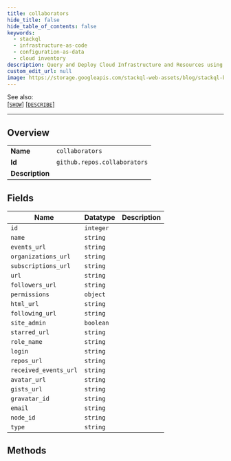 ```yaml
---
title: collaborators
hide_title: false
hide_table_of_contents: false
keywords:
  - stackql
  - infrastructure-as-code
  - configuration-as-data
  - cloud inventory
description: Query and Deploy Cloud Infrastructure and Resources using SQL
custom_edit_url: null
image: https://storage.googleapis.com/stackql-web-assets/blog/stackql-blog-post-featured-image.png
---
```

  
    
See also:   
[[` SHOW `]](/docs/language-spec/show) [[` DESCRIBE `]](/docs/language-spec/describe)  
* * * 
## Overview
<table><tbody>
<tr><td><b>Name</b></td><td><code>collaborators</code></td></tr>
<tr><td><b>Id</b></td><td><code>github.repos.collaborators</code></td></tr>
<tr><td><b>Description</b></td><td></td></tr>
</tbody></table>

## Fields
| Name | Datatype | Description |
| ---- | -------- | ----------- |
| `id` | `integer` |  |
| `name` | `string` |  |
| `events_url` | `string` |  |
| `organizations_url` | `string` |  |
| `subscriptions_url` | `string` |  |
| `url` | `string` |  |
| `followers_url` | `string` |  |
| `permissions` | `object` |  |
| `html_url` | `string` |  |
| `following_url` | `string` |  |
| `site_admin` | `boolean` |  |
| `starred_url` | `string` |  |
| `role_name` | `string` |  |
| `login` | `string` |  |
| `repos_url` | `string` |  |
| `received_events_url` | `string` |  |
| `avatar_url` | `string` |  |
| `gists_url` | `string` |  |
| `gravatar_id` | `string` |  |
| `email` | `string` |  |
| `node_id` | `string` |  |
| `type` | `string` |  |
## Methods
